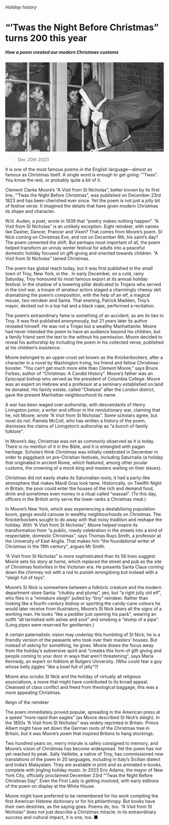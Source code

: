 ###### Holiday history

# “’Twas the Night Before Christmas” turns 200 this year 

##### How a poem created our modern Christmas customs 

![image](images/20231223_CUP002.jpg) 

> Dec 20th 2023 

It is one of the most famous poems in the English language—almost as famous as Christmas itself. A single word is enough to get going: “‘Twas”. You know the rest, or probably quite a bit of it.

Clement Clarke Moore’s “A Visit from St Nicholas”, better known by its first line, “‘Twas the Night Before Christmas”, was published on December 23rd 1823 and has been cherished ever since. Yet the poem is not just a jolly bit of festive verse. It imagined the details that have given modern Christmas its shape and character.

W.H. Auden, a poet, wrote in 1939 that “poetry makes nothing happen”. “A Visit from St Nicholas” is an unlikely exception. Eight reindeer, with names like Dasher, Dancer, Prancer and Vixen? That comes from Moore’s poem. St Nick coming on Christmas Eve, and not on December 6th, his saint’s day? The poem cemented the shift. But perhaps most important of all, the poem helped transform an unruly winter festival for adults into a peaceful domestic holiday focused on gift-giving and oriented towards children. “A Visit from St Nicholas” tamed Christmas.

The poem has global reach today, but it was first published in the small town of Troy, New York, in the . In early December, on a cold, rainy Saturday, Troy honoured its most famous export at its annual holiday festival. In the shadow of a towering pillar dedicated to Trojans who served in the civil war, a troupe of amateur actors staged a charmingly cheesy skit dramatising the poem’s composition, with the help of an elf, a magical mouse, two reindeer and Santa. That evening, Patrick Madden, Troy’s mayor, decked out in a top hat and a black cape, performed a recitation.

The poem’s extraordinary fame is something of an accident, as are its ties to Troy. It was first published anonymously, but 21 years later its author revealed himself. He was not a Trojan but a wealthy Manhattanite. Moore had never intended the poem to have an audience beyond his children, but a family friend sent the text to the  without his permission. Moore decided to reveal his authorship by including the poem in his collected verse, published at his children’s insistence.

Moore belonged to an upper-crust set known as the Knickerbockers, after a character in a novel by Washington Irving, his friend and fellow Christmas-booster. “You can’t get much more elite than Clement Moore,” says Bruce Forbes, author of “Christmas: A Candid History”. Moore’s father was an Episcopal bishop who served as the president of Columbia College. Moore was an expert on Hebrew and a professor at a seminary established on land he donated. His family estate, called “Chelsea” after the London district, gave the present Manhattan neighbourhood its name. 

A war has been waged over authorship, with descendants of Henry Livingston junior, a writer and officer in the revolutionary war, claiming that he, not Moore, wrote “A Visit from St Nicholas”. Some scholars agree, but most do not. Pamela McColl, who has written a history of the poem, dismisses the claims of Livingston’s authorship as “a bunch of family folklore”.

In Moore’s day, Christmas was not as commonly observed as it is today. There is no mention of it in the Bible, and it is entangled with pagan heritage. Scholars think Christmas was initially celebrated in December in order to piggyback on pre-Christian festivals, including Saturnalia (a holiday that originated in ancient Rome, which featured, among other jocular customs, the crowning of a mock king and masters waiting on their slaves). 

Christmas did not easily shake its Saturnalian roots; it had a party-like atmosphere that makes Mardi Gras look tame. Historically, on Twelfth Night in Britain, the poor could enter the houses of the rich and demand food, drink and sometimes even money in a ritual called “wassail”. (To this day, officers in the British army serve the lower ranks a Christmas meal.) 

In Moore’s New York, which was experiencing a destabilising population boom, gangs would carouse in wealthy neighbourhoods on Christmas. The Knickerbockers sought to do away with that noisy tradition and reshape the holiday. With “A Visit from St Nicholas”, Moore helped inspire its transformation from “a public, rowdy celebration in the streets into a kind of respectable, domestic Christmas”, says Thomas Ruys Smith, a professor at the University of East Anglia. That makes him “the foundational writer of Christmas in the 19th century”, argues Mr Smith. 

“A Visit from St Nicholas” is more sophisticated than its 56 lines suggest. Moore sets his story at home, which replaced the street and pub as the site of Christmas festivities in the Victorian era. He presents Santa Claus coming down the chimney not with a rod to punish wrongdoing but instead with a “sleigh full of toys”. 

Moore’s St Nick is somewhere between a folkloric creature and the modern department-store Santa: “chubby and plump”, yes, but “a right jolly old elf”, who flies in a “miniature sleigh” pulled by “tiny” reindeer. Rather than looking like a fourth-century bishop or sporting the candy-cane colours he would later receive from illustrators, Moore’s St Nick bears all the signs of a working man. He looks “like a peddler just opening his pack”, wearing an outfit “all tarnished with ashes and soot” and smoking a “stump of a pipe”. (Long pipes were reserved for gentlemen.) 

A certain paternalistic vision may underlay this humbling of St Nick; he is a friendly version of the peasants who took over their masters’ houses. But instead of asking for something, he gives. Moore draws the focus away from the holiday’s subversive spirit and “creates this form of gift-giving and people coming to your door in ways that aren’t threatening”, says Maria Kennedy, an expert on folklore at Rutgers University. (Who could fear a guy whose belly jiggles “like a bowl full of jelly”?) 

Moore also scrubs St Nick and the holiday of virtually all religious associations, a move that might have contributed to its broad appeal. Cleansed of class conflict and freed from theological baggage, this was a more appealing Christmas.

Reign of the reindeer

The poem immediately proved popular, spreading in the American press at a speed “more rapid than eagles” (as Moore described St Nick’s sleigh). In the 1850s “A Visit from St Nicholas” was widely reprinted in Britain. Prince Albert might have set down the German roots of the Christmas tree in Britain, but it was Moore’s poem that inspired Britons to hang stockings.

Two hundred years on, merry misrule is safely consigned to memory, and Moore’s vision of Christmas has become widespread. Yet the poem has not yet reached its peak. Sally Veillette, a native of Troy, has commissioned new translations of the poem in 20 languages, including in Italy’s Sicilian dialect and India’s Malayalam. They are available in print and as animated e-books, complete with jingling holiday music. In 2023 Eric Adams, the mayor of New York City, officially proclaimed December 23rd “’Twas the Night Before Christmas Day”. Even the First Lady is getting involved, with early editions of the poem on display at the White House. 

Moore might have preferred to be remembered for his work compiling the first American Hebrew dictionary or for his philanthropy. But books have their own destinies, as the saying goes. Poems do, too. “A Visit from St Nicholas” does not just describe a Christmas miracle: in its extraordinary success and cultural impact, it is one, too. ■


